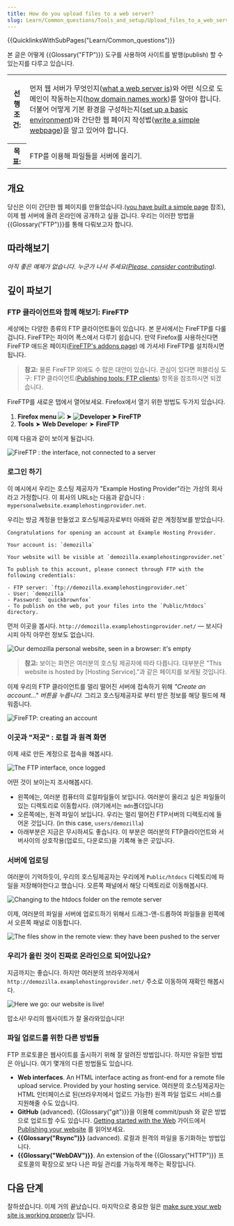 ```yaml
---
title: How do you upload files to a web server?
slug: Learn/Common_questions/Tools_and_setup/Upload_files_to_a_web_server
---
```


{{QuicklinksWithSubPages("Learn/Common_questions")}}

본 글은 어떻게 {{Glossary("FTP")}} 도구를 사용하여 사이트를 발행(publish) 할 수 있는지를 다루고 있습니다.

<table class="learn-box standard-table">
  <tbody>
    <tr>
      <th scope="row">선행조건:</th>
      <td>
        <p>
          먼저 웹 서버가 무엇인지(<a
            href="https://developer.mozilla.org/en-US/Learn/What_is_a_web_server"
            >what a web server is</a
          >)와 어떤 식으로 도메인이 작동하는지(<a
            href="https://developer.mozilla.org/en-US/Learn/Understanding_domain_names"
            >how domain names work</a
          >)를 알아야 합니다. 더불어 어떻게 기본 환경을 구성하는지(<a
            href="/en-US/Learn/Set_up_a_basic_working_environment"
            >set up a basic environment</a
          >)와 간단한 웹 페이지 작성법(<a
            href="/en-US/Learn/HTML/Write_a_simple_page_in_HTML"
            >write a simple webpage</a
          >)을 알고 있어야 합니다.
        </p>
      </td>
    </tr>
    <tr>
      <th scope="row">목표:</th>
      <td>FTP를 이용해 파일들을 서버에 올리기.</td>
    </tr>
  </tbody>
</table>

## 개요

당신은 이미 간단한 웹 페이지를 만들었습니다.([you have built a simple page](/en-US/Learn/HTML/Write_a_simple_page_in_HTML) 참조), 이제 웹 서버에 올려 온라인에 공개하고 싶을 겁니다. 우리는 이러한 방법을 {{Glossary("FTP")}}를 통해 다뤄보고자 합니다.

## 따라해보기

_아직 좋은 예제가 없습니다. 누군가 나서 주세요([Please, consider contributing](/ko/docs/MDN/Getting_started))._

## 깊이 파보기

### FTP 클라이언트와 함께 해보기: FireFTP

세상에는 다양한 종류의 FTP 클라이언트들이 있습니다. 본 문서에서는 FireFTP를 다룰 겁니다. FireFTP는 파이어 폭스에서 다루기 쉽습니다. 만약 Firefox를 사용하신다면 FireFTP 애드온 페이지([FireFTP's addons page](https://addons.mozilla.org/firefox/addon/fireftp/)) 에 가셔서l FireFTP를 설치하시면 됩니다.

> **참고:** 물론 FireFTP 외에도 수 많은 대안이 있습니다. 관심이 있다면 퍼블리싱 도구: FTP 클라이언트([Publishing tools: FTP clients](/en-US/Learn/How_much_does_it_cost#Publishing_tools.3A_FTP_client)) 항목을 참조하시면 되겠습니다.

FireFTP를 새로운 탭에서 열어보세요. Firefox에서 열기 위한 방법도 두가지 있습니다.

1. **Firefox menu ![](2014-01-10-13-08-08-f52b8c.png) ➤ ![Developer](screenshot_from_2014-11-26_14-24-56.png) ➤ FireFTP**
2. **Tools** ➤ **Web Develope**r ➤ **FireFTP**

이제 다음과 같이 보이게 될겁니다.

![FireFTP : the interface, not connected to a server](fireftp-default.png)

### 로그인 하기

이 예시에서 우리는 호스팅 제공자가 "Example Hosting Provider"라는 가상의 회사라고 가정합니다. 이 회사의 URLs는 다음과 같습니다 : `mypersonalwebsite.examplehostingprovider.net`.

우리는 방금 계정을 만들었고 호스팅제공자로부터 아래와 같은 계정정보를 받았습니다.

```plain
Congratulations for opening an account at Example Hosting Provider.

Your account is: `demozilla`

Your website will be visible at `demozilla.examplehostingprovider.net`

To publish to this account, please connect through FTP with the following credentials:

- FTP server: `ftp://demozilla.examplehostingprovider.net`
- User: `demozilla`
- Password: `quickbrownfox`
- To publish on the web, put your files into the `Public/htdocs` directory.
```

먼저 이곳을 봅시다. `http://demozilla.examplehostingprovider.net/` — 보시다시피 아직 아무런 정보도 없습니다.

![Our demozilla personal website, seen in a browser: it's empty](demozilla-empty.png)

> **참고:** 보이는 화면은 여러분의 호스팅 제공자에 따라 다릅니다. 대부분은 "This website is hosted by \[Hosting Service]."과 같은 페이지를 보게될 것입니다.

이제 우리의 FTP 클라이언트를 멀리 떨어진 서버에 접속하기 위해 _"Create an account..." 버튼을 누릅니다._ 그리고 호스팅제공자로 부터 받은 정보를 해당 필드에 채워줍니다.

![FireFTP: creating an account](fireftp-createlogin.png)

### 이곳과 "저곳" : 로컬 과 원격 화면

이제 새로 만든 계정으로 접속을 해봅시다.

![The FTP interface, once logged](fireftp-logged.png)

어떤 것이 보이는지 조사해봅시다.

- 왼쪽에는, 여러분 컴퓨터의 로컬파일들이 보입니다. 여러분이 올리고 싶은 파일들이 있는 디렉토리로 이동합시다. (여기에서는 `mdn`폴더입니다)
- 오른쪽에는, 원격 파일이 보입니다. 우리는 멀리 떨어진 FTP서버의 디렉토리에 들어온 것입니다. (in this case, `users/demozilla`)
- 아래부분은 지금은 무시하셔도 좋습니다. 이 부분은 여러분의 FTP클라이언트와 서버사이의 상호작용(업로드, 다운로드)을 기록해 놓은 곳입니다.

### 서버에 업로딩

여러분이 기억하듯이, 우리의 호스팅제공자는 우리에게 `Public/htdocs` 디렉토리에 파일을 저장해야한다고 했습니다. 오른쪽 패널에서 해당 디렉토리로 이동해봅시다.

![Changing to the htdocs folder on the remote server](remote-htdocs-empty.png)

이제, 여러분의 파일을 서버에 업로드하기 위해서 드래그-앤-드롭하여 파일들을 왼쪽에서 오른쪽 패널로 이동합니다.

![The files show in the remote view: they have been pushed to the server](files-dropped-onto-the-server.png)

### 우리가 올린 것이 진짜로 온라인으로 되어있나요?

지금까지는 좋습니다. 하지만 여러분의 브라우저에서 `http://demozilla.examplehostingprovider.net/` 주소로 이동하여 재확인 해봅시다.

![Here we go: our website is live!](here-we-go.png)

맙소사! 우리의 웹사이트가 잘 올라와있습니다!

### 파일 업로드를 위한 다른 방법들

FTP 프로토콜은 웹사이트를 출시하기 위해 잘 알려진 방법입니다. 하지만 유일한 방법은 아닙니다. 여기 몇개의 다른 방법들도 있습니다.

- **Web interfaces**. An HTML interface acting as front-end for a remote file upload service. Provided by your hosting service. 여러분의 호스팅제공자는 HTML 인터페이스로 된(브라우저에서 업로드 가능한) 원격 파일 업로드 서비스를 지원해줄 수도 있습니다.
- **GitHub** (advanced). {{Glossary("git")}}을 이용해 commit/push 와 같은 방법으로 업로드할 수도 있습니다. [Getting started with the Web](/en-US/Learn/Getting_started_with_the_web) 가이드에서 [Publishing your website](/en-US/Learn/Getting_started_with_the_web/Publishing_your_website) 를 읽어보세요.
- **{{Glossary("Rsync")}}** (advanced). 로컬과 원격의 파일을 동기화하는 방법입니다.
- **{{Glossary("WebDAV")}}**. An extension of the {{Glossary("HTTP")}} 프로토콜의 확장으로 보다 나은 파일 관리를 가능하게 해주는 확장입니다.

## 다음 단계

잘하셨습니다. 이제 거의 끝났습니다. 마지막으로 중요한 일은 [make sure your web site is working properly](/ko/docs/Learn/Checking_that_your_web_site_is_working_properly) 입니다.
